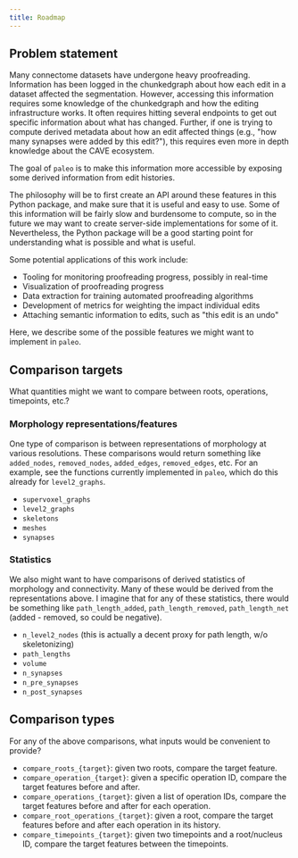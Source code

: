 ```yaml
---
title: Roadmap
---
```


## Problem statement

Many connectome datasets have undergone heavy proofreading. Information
has been logged in the chunkedgraph about how each edit in a dataset affected the segmentation.
However, accessing this information requires some knowledge of the chunkedgraph and how the
editing infrastructure works. It often requires hitting several endpoints to get out
specific information about what has changed. Further, if one is trying to compute derived
metadata about how an edit affected things (e.g., "how many synapses were added by this
edit?"), this requires even more in depth knowledge about the CAVE ecosystem.

The goal of `paleo` is to make this information more accessible by exposing some derived
information from edit histories.

The philosophy will be to first create an API around these features in this Python package,
and make sure that it is useful and easy to use. Some of this information will be fairly
slow and burdensome to compute, so in the future we may want to create server-side
implementations for some of it. Nevertheless, the Python package will be a good starting
point for understanding what is possible and what is useful.

Some potential applications of this work include:

- Tooling for monitoring proofreading progress, possibly in real-time
- Visualization of proofreading progress
- Data extraction for training automated proofreading algorithms
- Development of metrics for weighting the impact individual edits
- Attaching semantic information to edits, such as "this edit is an undo"

Here, we describe some of the possible features we might want to implement in `paleo`.

## Comparison targets

What quantities might we want to compare between roots, operations, timepoints, etc.?

### Morphology representations/features

One type of comparison is between representations of morphology at various resolutions.
These comparisons would return something like `added_nodes`, `removed_nodes`,
`added_edges`, `removed_edges`, etc. For an example, see the functions currently
implemented in `paleo`, which do this already for `level2_graphs`.

- `supervoxel_graphs`
- `level2_graphs`
- `skeletons`
- `meshes`
- `synapses`

### Statistics

We also might want to have comparisons of derived statistics of morphology and
connectivity. Many of these would be derived from the representations above. I imagine
that for any of these statistics, there would be something like `path_length_added`,
`path_length_removed`, `path_length_net` (added - removed, so could be negative).

- `n_level2_nodes` (this is actually a decent proxy for path length, w/o skeletonizing)
- `path_lengths`
- `volume`
- `n_synapses`
- `n_pre_synapses`
- `n_post_synapses`

## Comparison types

For any of the above comparisons, what inputs would be convenient to provide?

- `compare_roots_{target}`: given two roots, compare the target feature.
- `compare_operation_{target}`: given a specific operation ID, compare the target features before and after.
- `compare_operations_{target}`: given a list of operation IDs, compare the target features before and after for each operation.
- `compare_root_operations_{target}`: given a root, compare the target features before and after each operation in its history.
- `compare_timepoints_{target}`: given two timepoints and a root/nucleus ID, compare the target features between the timepoints.
